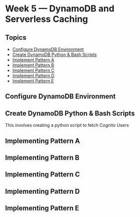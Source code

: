 # Week 5 — DynamoDB and Serverless Caching

## Topics
* [Configure DynamoDB Environment]()
* [Create DynamoDB Python & Bash Scripts]()
* [Implement Pattern A]()
* [Implement Pattern B]()
* [Implement Pattern C]()
* [Implement Pattern D]()
* [Implement Pattern E]()

## Configure DynamoDB Environment
## Create DynamoDB Python & Bash Scripts
This involves creating a python script to fetch Cognito Users
## Implementing Pattern A
## Implementing Pattern B
## Implementing Pattern C
## Implementing Pattern D
## Implementing Pattern E